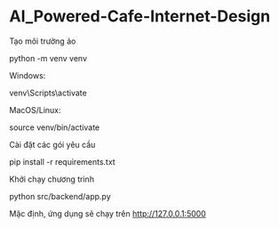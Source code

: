 # AI_Powered-Cafe-Internet-Design

Tạo môi trường ảo

python -m venv venv

Windows:

venv\Scripts\activate

MacOS/Linux:

source venv/bin/activate

Cài đặt các gói yêu cầu

pip install -r requirements.txt

Khởi chạy chương trình

python src/backend/app.py


Mặc định, ứng dụng sẽ chạy trên http://127.0.0.1:5000